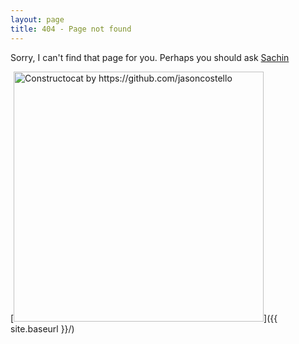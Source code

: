 ```yaml
---
layout: page
title: 404 - Page not found
---
```


Sorry, I can't find that page for you. Perhaps you should ask [Sachin](mailto:iclcoolster@gmail.com)

[<img src="{{ site.baseurl }}/images/404.jpg" alt="Constructocat by https://github.com/jasoncostello" style="width: 400px;"/>]({{ site.baseurl }}/)
